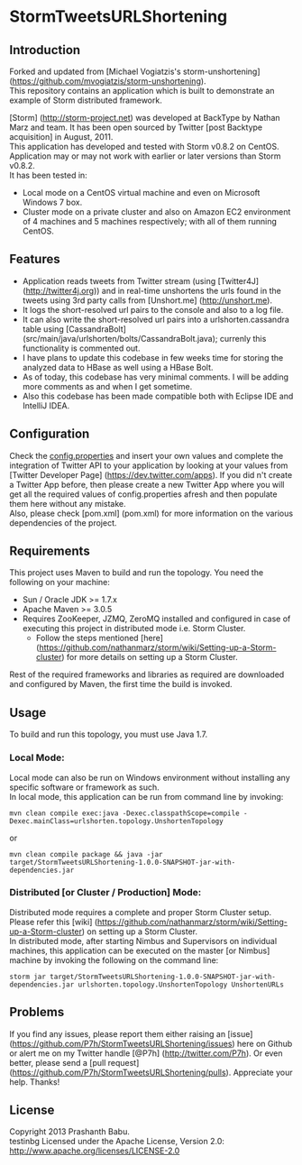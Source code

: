 # StormTweetsURLShortening

## Introduction
Forked and updated from [Michael Vogiatzis's storm-unshortening] (https://github.com/mvogiatzis/storm-unshortening).<br>
This repository contains an application which is built to demonstrate an example of Storm distributed framework.

[Storm] (http://storm-project.net) was developed at BackType by Nathan Marz and team. It has been open sourced by Twitter [post Backtype acquisition] in August, 2011.<br>
This application has developed and tested with Storm v0.8.2 on CentOS. Application may or may not work with earlier or later versions than Storm v0.8.2.<br>
It has been tested in:
- Local mode on a CentOS virtual machine and even on Microsoft Windows 7 box.
- Cluster mode on a private cluster and also on Amazon EC2 environment of 4 machines and 5 machines respectively; with all of them running CentOS.

## Features
* Application reads tweets from Twitter stream (using [Twitter4J] (http://twitter4j.org)) and in real-time unshortens the urls found in the tweets using 3rd party calls from [Unshort.me] (http://unshort.me).<br>
* It logs the short-resolved url pairs to the console and also to a log file.<br>
* It can also write the short-resolved url pairs into a urlshorten.cassandra table using [CassandraBolt] (src/main/java/urlshorten/bolts/CassandraBolt.java); currenly this functionality is commented out.<br>
* I have plans to update this codebase in few weeks time for storing the analyzed data to HBase as well using a HBase Bolt.
* As of today, this codebase has very minimal comments. I will be adding more comments as and when I get sometime.
* Also this codebase has been made compatible both with Eclipse IDE and IntelliJ IDEA.

## Configuration
Check the [config.properties](src/main/resources/config.properties) and insert your own values and complete the integration of Twitter API to your application by looking at your values from [Twitter Developer Page] (https://dev.twitter.com/apps). If you did n't create a Twitter App before, then please create a new Twitter App where you will get all the required values of config.properties afresh and then populate them here without any mistake.<br>
Also, please check [pom.xml] (pom.xml) for more information on the various dependencies of the project.<br>

## Requirements
This project uses Maven to build and run the topology.
You need the following on your machine:
* Sun / Oracle JDK >= 1.7.x
* Apache Maven >= 3.0.5
* Requires ZooKeeper, JZMQ, ZeroMQ installed and configured in case of executing this project in distributed mode i.e. Storm Cluster.<br>
	- Follow the steps mentioned [here] (https://github.com/nathanmarz/storm/wiki/Setting-up-a-Storm-cluster) for more details on setting up a Storm Cluster.<br>

Rest of the required frameworks and libraries as required are downloaded and configured by Maven, the first time the build is invoked.

## Usage
To build and run this topology, you must use Java 1.7.

### Local Mode:
Local mode can also be run on Windows environment without installing any specific software or framework as such.<br>
In local mode, this application can be run from command line by invoking:<br>

    mvn clean compile exec:java -Dexec.classpathScope=compile -Dexec.mainClass=urlshorten.topology.UnshortenTopology

or

    mvn clean compile package && java -jar target/StormTweetsURLShortening-1.0.0-SNAPSHOT-jar-with-dependencies.jar
	
### Distributed [or Cluster / Production] Mode:
Distributed mode requires a complete and proper Storm Cluster setup. Please refer this [wiki] (https://github.com/nathanmarz/storm/wiki/Setting-up-a-Storm-cluster) on setting up a Storm Cluster.<br>
In distributed mode, after starting Nimbus and Supervisors on individual machines, this application can be executed on the master [or Nimbus] machine by invoking the following on the command line:

    storm jar target/StormTweetsURLShortening-1.0.0-SNAPSHOT-jar-with-dependencies.jar urlshorten.topology.UnshortenTopology UnshortenURLs

## Problems
If you find any issues, please report them either raising an [issue] (https://github.com/P7h/StormTweetsURLShortening/issues) here on Github or alert me on my Twitter handle [@P7h] (http://twitter.com/P7h). Or even better, please send a [pull request] (https://github.com/P7h/StormTweetsURLShortening/pulls).
Appreciate your help. Thanks!

## License
Copyright 2013 Prashanth Babu.<br>testinbg
Licensed under the Apache License, Version 2.0: http://www.apache.org/licenses/LICENSE-2.0